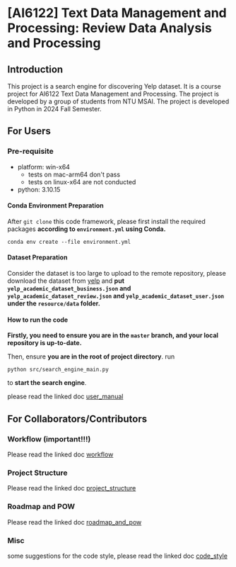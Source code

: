 # [AI6122] Text Data Management and Processing: **Review Data Analysis and Processing**

## Introduction

This project is a search engine for discovering Yelp dataset. It is a course project for AI6122 Text Data Management and Processing. The project is developed by a group of students from NTU MSAI. The project is developed in Python in 2024 Fall Semester.

## For Users

### Pre-requisite

- platform: win-x64
  - tests on mac-arm64 don't pass
  - tests on linux-x64 are not conducted
- python: 3.10.15

#### Conda Environment Preparation

After `git clone` this code framework, please first install the required packages **according to `environment.yml` using Conda.**

```
conda env create --file environment.yml
```

#### Dataset Preparation

Consider the dataset is too large to upload to the remote repository, please download the dataset from [yelp](https://www.yelp.com/dataset) and **put `yelp_academic_dataset_business.json` and `yelp_academic_dataset_review.json` and `yelp_academic_dataset_user.json` under the `resource/data` folder.**

#### How to run the code

**Firstly, you need to ensure you are in the `master` branch, and your local repository is up-to-date.**

Then, ensure **you are in the root of project directory**.
run 
```
python src/search_engine_main.py
```
to **start the search engine**.

please read the linked doc [user_manual](docs/user_manual.md)

## For Collaborators/Contributors

### Workflow (important!!!)

Please read the linked doc [workflow](docs/workflow.md)

### Project Structure

Please read the linked doc [project_structure](docs/project_structure.md)

### Roadmap and POW

Please read the linked doc [roadmap_and_pow](docs/roadmap_and_pow.md)

### Misc

some suggestions for the code style, please read the linked doc [code_style](docs/code_style.md)